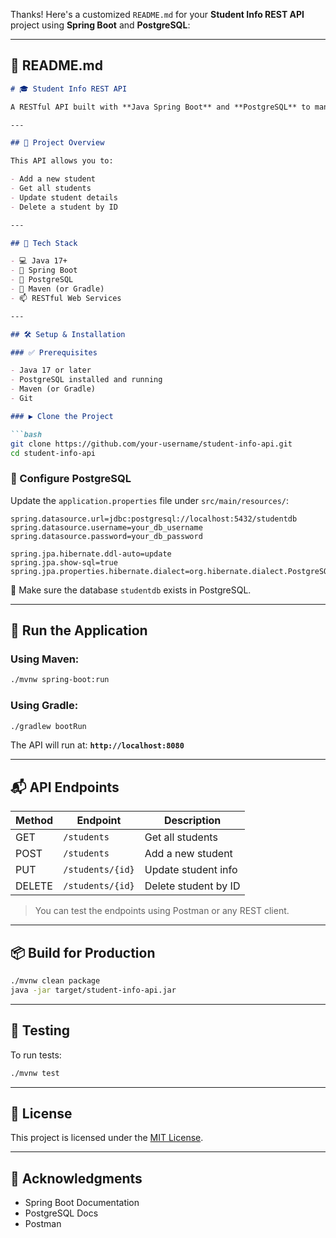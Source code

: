 Thanks! Here's a customized `README.md` for your **Student Info REST API** project using **Spring Boot** and **PostgreSQL**:

---

## 📘 README.md

````markdown
# 🎓 Student Info REST API

A RESTful API built with **Java Spring Boot** and **PostgreSQL** to manage student information, including name and email.

---

## 📂 Project Overview

This API allows you to:

- Add a new student
- Get all students
- Update student details
- Delete a student by ID

---

## 🧰 Tech Stack

- 💻 Java 17+
- 🌱 Spring Boot
- 🐘 PostgreSQL
- 🔨 Maven (or Gradle)
- 📫 RESTful Web Services

---

## 🛠️ Setup & Installation

### ✅ Prerequisites

- Java 17 or later
- PostgreSQL installed and running
- Maven (or Gradle)
- Git

### ▶️ Clone the Project

```bash
git clone https://github.com/your-username/student-info-api.git
cd student-info-api
````

### 🔧 Configure PostgreSQL

Update the `application.properties` file under `src/main/resources/`:

```properties
spring.datasource.url=jdbc:postgresql://localhost:5432/studentdb
spring.datasource.username=your_db_username
spring.datasource.password=your_db_password

spring.jpa.hibernate.ddl-auto=update
spring.jpa.show-sql=true
spring.jpa.properties.hibernate.dialect=org.hibernate.dialect.PostgreSQLDialect
```

📝 Make sure the database `studentdb` exists in PostgreSQL.

---

## 🚀 Run the Application

### Using Maven:

```bash
./mvnw spring-boot:run
```

### Using Gradle:

```bash
./gradlew bootRun
```

The API will run at:
**`http://localhost:8080`**

---

## 📬 API Endpoints

| Method | Endpoint         | Description          |
| ------ | ---------------- | -------------------- |
| GET    | `/students`      | Get all students     |
| POST   | `/students`      | Add a new student    |
| PUT    | `/students/{id}` | Update student info  |
| DELETE | `/students/{id}` | Delete student by ID |

> You can test the endpoints using Postman or any REST client.

---

## 📦 Build for Production

```bash
./mvnw clean package
java -jar target/student-info-api.jar
```

---

## 🧪 Testing

To run tests:

```bash
./mvnw test
```

---

## 📄 License

This project is licensed under the [MIT License](LICENSE).

---

## 🙌 Acknowledgments

* Spring Boot Documentation
* PostgreSQL Docs
* Postman



